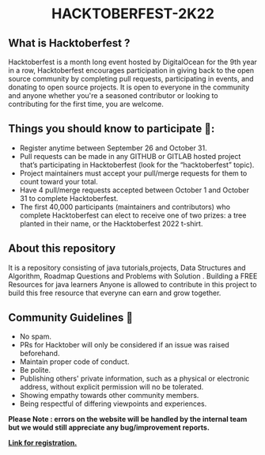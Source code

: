 # <center>**HACKTOBERFEST-2K22**</center>
## **What is Hacktoberfest ?**
Hacktoberfest is a month long event hosted by DigitalOcean for the 9th year in a row, Hacktoberfest encourages participation in giving back to the open source community by completing pull requests, participating in events, and donating to open source projects.
It is open to everyone in the community and anyone whether you're a seasoned contributor or looking to contributing for the first time, you are welcome. 

## **Things you should know to participate 🤔:**
- Register anytime between September 26 and October 31.
- Pull requests can be made in any GITHUB or GITLAB hosted project that’s participating in Hacktoberfest (look for the “hacktoberfest” topic).
- Project maintainers must accept your pull/merge requests for them to count toward your total.
- Have 4 pull/merge requests accepted between October 1 and October 31 to complete Hacktoberfest.
- The first 40,000 participants (maintainers and contributors) who complete Hacktoberfest can elect to receive one of two prizes: a tree planted in their name, or the Hacktoberfest 2022 t-shirt.

## **About this repository**

It is a repository consisting of java tutorials,projects, Data Structures and Algorithm, Roadmap Questions and Problems with Solution . Building a FREE Resources for java learners Anyone is allowed to contribute in this project to build this free resource that everyne can earn and grow together.


## **Community Guidelines 🥸**
- No spam.
- PRs for Hacktober will only be considered if an issue was raised beforehand.
- Maintain proper code of conduct.
- Be polite.
- Publishing others' private information, such as a physical or electronic address, without explicit permission will no be tolerated.
- Showing empathy towards other community members.
- Being respectful of differing viewpoints and experiences.

**Please Note : errors on the website will be handled by the internal team but we would still appreciate any bug/improvement reports.**

[**Link for registration.**](https://hacktoberfest.com/)
